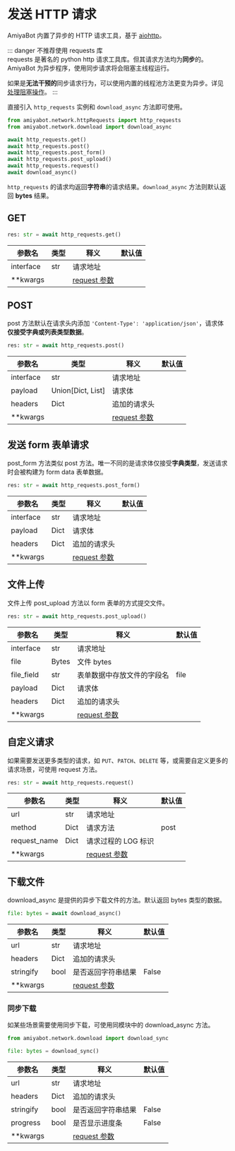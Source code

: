 # 发送 HTTP 请求

AmiyaBot 内置了异步的 HTTP 请求工具，基于 [aiohttp](https://github.com/aio-libs/aiohttp)。

::: danger 不推荐使用 requests 库<br>
requests 是著名的 python http 请求工具库。但其请求方法均为**同步**的。AmiyaBot 为异步程序，使用同步请求将会阻塞主线程运行。

如果是**无法干预的**同步请求行为，可以使用内置的线程池方法更变为异步。详见 [处理阻塞操作](/develop/advanced/blockingIO)。
:::

直接引入 `http_requests` 实例和 `download_async` 方法即可使用。

```python
from amiyabot.network.httpRequests import http_requests
from amiyabot.network.download import download_async

await http_requests.get()
await http_requests.post()
await http_requests.post_form()
await http_requests.post_upload()
await http_requests.request()
await download_async()
```

`http_requests` 的请求均返回**字符串**的请求结果。`download_async` 方法则默认返回 **bytes** 结果。

## GET

```python
res: str = await http_requests.get()
```

| 参数名       | 类型  | 释义                                                                                   | 默认值 |
|-----------|-----|--------------------------------------------------------------------------------------|-----|
| interface | str | 请求地址                                                                                 |     |
| **kwargs  |     | [request 参数](https://github.com/aio-libs/aiohttp/blob/master/aiohttp/client.py#L316) |     |

## POST

post 方法默认在请求头内添加 `'Content-Type': 'application/json'`，请求体**仅接受字典或列表类型数据**。

```python
res: str = await http_requests.post()
```

| 参数名       | 类型                 | 释义                                                                                   | 默认值 |
|-----------|--------------------|--------------------------------------------------------------------------------------|-----|
| interface | str                | 请求地址                                                                                 |     |
| payload   | Union\[Dict, List] | 请求体                                                                                  |     |
| headers   | Dict               | 追加的请求头                                                                               |     |
| **kwargs  |                    | [request 参数](https://github.com/aio-libs/aiohttp/blob/master/aiohttp/client.py#L316) |     |

## 发送 form 表单请求

post_form 方法类似 post 方法。唯一不同的是请求体仅接受**字典类型**，发送请求时会被构建为 form data 表单数据。

```python
res: str = await http_requests.post_form()
```

| 参数名       | 类型   | 释义                                                                                   | 默认值 |
|-----------|------|--------------------------------------------------------------------------------------|-----|
| interface | str  | 请求地址                                                                                 |     |
| payload   | Dict | 请求体                                                                                  |     |
| headers   | Dict | 追加的请求头                                                                               |     |
| **kwargs  |      | [request 参数](https://github.com/aio-libs/aiohttp/blob/master/aiohttp/client.py#L316) |     |

## 文件上传

文件上传 post_upload 方法以 form 表单的方式提交文件。

```python
res: str = await http_requests.post_upload()
```

| 参数名        | 类型    | 释义                                                                                   | 默认值  |
|------------|-------|--------------------------------------------------------------------------------------|------|
| interface  | str   | 请求地址                                                                                 |      |
| file       | Bytes | 文件 bytes                                                                             |      |
| file_field | str   | 表单数据中存放文件的字段名                                                                        | file |
| payload    | Dict  | 请求体                                                                                  |      |
| headers    | Dict  | 追加的请求头                                                                               |      |
| **kwargs   |       | [request 参数](https://github.com/aio-libs/aiohttp/blob/master/aiohttp/client.py#L316) |      |

## 自定义请求

如果需要发送更多类型的请求，如 `PUT`、`PATCH`、`DELETE` 等，或需要自定义更多的请求场景，可使用 request 方法。

```python
res: str = await http_requests.request()
```

| 参数名          | 类型   | 释义                                                                                   | 默认值  |
|--------------|------|--------------------------------------------------------------------------------------|------|
| url          | str  | 请求地址                                                                                 |      |
| method       | Dict | 请求方法                                                                                 | post |
| request_name | Dict | 请求过程的 LOG 标识                                                                         |      |
| **kwargs     |      | [request 参数](https://github.com/aio-libs/aiohttp/blob/master/aiohttp/client.py#L316) |      |

## 下载文件

download_async 是提供的异步下载文件的方法。默认返回 bytes 类型的数据。

```python
file: bytes = await download_async()
```

| 参数名       | 类型   | 释义                                                                                   | 默认值   |
|-----------|------|--------------------------------------------------------------------------------------|-------|
| url       | str  | 请求地址                                                                                 |       |
| headers   | Dict | 追加的请求头                                                                               |       |
| stringify | bool | 是否返回字符串结果                                                                            | False |
| **kwargs  |      | [request 参数](https://github.com/aio-libs/aiohttp/blob/master/aiohttp/client.py#L316) |       |

### 同步下载

如某些场景需要使用同步下载，可使用同模块中的 download_async 方法。

```python
from amiyabot.network.download import download_sync

file: bytes = download_sync()
```

| 参数名       | 类型   | 释义                                                                          | 默认值   |
|-----------|------|-----------------------------------------------------------------------------|-------|
| url       | str  | 请求地址                                                                        |       |
| headers   | Dict | 追加的请求头                                                                      |       |
| stringify | bool | 是否返回字符串结果                                                                   | False |
| progress  | bool | 是否显示进度条                                                                     | False |
| **kwargs  |      | [request 参数](https://github.com/psf/requests/blob/main/requests/api.py#L14) |       |

